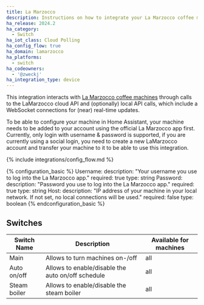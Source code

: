 ```yaml
---
title: La Marzocco
description: Instructions on how to integrate your La Marzocco coffee machine with Home Assistant.
ha_release: 2024.2
ha_category:
  - Switch
ha_iot_class: Cloud Polling
ha_config_flow: true
ha_domain: lamarzocco
ha_platforms:
  - switch
ha_codeowners:
  - '@zweckj'
ha_integration_type: device
---
```


This integration interacts with [La Marzocco coffee machines](https://lamarzocco.com/it/en/) through calls to the LaMarzocco cloud API and (optionally) local API calls, which include a WebSocket connections for (near) real-time updates. 

To be able to configure your machine in Home Assistant, your machine needs to be added to your account using the official La Marzocco app first. Currently, only login with username & password is supported, if you are currently using a social login, you need to create a new LaMarzocco account and transfer your machine to it to be able to use this integration.


{% include integrations/config_flow.md %}

{% configuration_basic %}
Username:
  description: "Your username you use to log into the La Marzocco app."
  required: true
  type: string
Password:
  description: "Password you use to log into the La Marzocco app."
  required: true
  type: string
Host:
  description: "IP address of your machine in your local network. If not set, no local connections will be used."
  required: false
  type: boolean
{% endconfiguration_basic %}

## Switches
| Switch Name | Description | Available for machines |
|-------------|-------------| ---------------------- |
| Main        | Allows to turn machines on-/off | all |
| Auto on/off | Allows to enable/disable the auto on/off schedule | all |
| Steam boiler | Allows to enable/disable the steam boiler | all |

